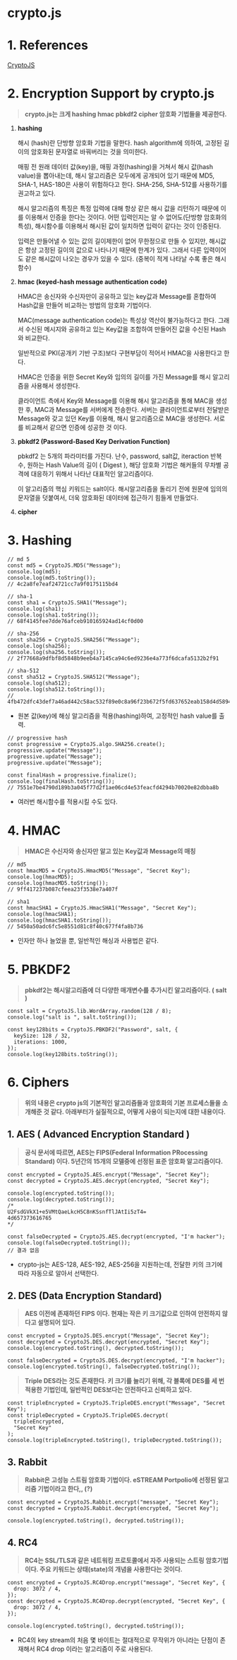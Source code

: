 # crypto.js

# 1. References

[CryptoJS](https://cryptojs.gitbook.io/docs/)

# 2. Encryption Support by crypto.js

> **crypto.js는 크게 hashing hmac pbkdf2 cipher 암호화 기법들을 제공한다.**

1. **hashing**

   해시 (hash)란 단방향 암호화 기법을 말한다. hash algorithm에 의하여, 고정된 길이의 암호화된 문자열로 바꿔버리는 것을 의미한다.

   매핑 전 원래 데이터 값(key)을, 매핑 과정(hashing)을 거쳐서 해시 값(hash value)을 뽑아내는데, 해시 알고리즘은 모두에게 공개되어 있기 때문에 MD5, SHA-1, HAS-180은 사용이 위험하다고 한다. SHA-256, SHA-512를 사용하기를 권고하고 있다.

   해시 알고리즘의 특징은 특정 입력에 대해 항상 같은 해시 값을 리턴하기 때문에 이를 이용해서 인증을 한다는 것이다. 어떤 입력인지는 알 수 없어도(단방향 암호화의 특성), 해시함수를 이용해서 해시된 값이 일치하면 입력이 같다는 것이 인증된다.

   입력은 만들어낼 수 있는 값의 길이제한이 없어 무한정으로 만들 수 있지만, 해시값은 항상 고정된 길이의 값으로 나타나기 때문에 한계가 있다. 그래서 다른 입력이어도 같은 해시값이 나오는 경우가 있을 수 있다. (중복이 적게 나타날 수록 좋은 해시함수)

2. **hmac (keyed-hash message authentication code)**

   HMAC은 송신자와 수신자만이 공유하고 있는 key값과 Message를 혼합하여 Hash값을 만들어 비교하는 방법의 암호화 기법이다.

   MAC(message authentication code)는 특성상 역산이 불가능하다고 한다. 그래서 수신된 메시지와 공유하고 있는 Key값을 조합하여 만들어진 값을 수신된 Hash와 비교한다.

   일반적으로 PKI(공개키 기반 구조)보다 구현부담이 적어서 HMAC을 사용한다고 한다.

   HMAC은 인증을 위한 Secret Key와 임의의 길이를 가진 Message를 해시 알고리즘을 사용해서 생성한다.

   클라이언트 측에서 Key와 Message를 이용해 해시 알고리즘을 통해 MAC을 생성한 후, MAC과 Message를 서버에게 전송한다. 서버는 클라이언트로부터 전달받은 Message와 갖고 있던 Key를 이용해, 해시 알고리즘으로 MAC을 생성한다. 서로를 비교해서 같으면 인증에 성공한 것 이다.

3. **pbkdf2 (Password-Based Key Derivation Function)**

   pbkdf2 는 5개의 파라미터를 가진다. 난수, password, salt값, iteraction 반복 수, 원하는 Hash Value의 길이 ( Digest ), 해당 암호화 기법은 해커들의 무차별 공격에 대응하기 위해서 나타난 대표적인 알고리즘이다.

   이 알고리즘의 핵심 키워드는 salt이다. 해시알고리즘을 돌리기 전에 원문에 임의의 문자열을 덧붙여서, 더욱 암호화된 데이터에 접근하기 힘들게 만들었다.

4. **cipher**

# 3. Hashing

```tsx
// md 5
const md5 = CryptoJS.MD5("Message");
console.log(md5);
console.log(md5.toString());
// 4c2a8fe7eaf24721cc7a9f0175115bd4

// sha-1
const sha1 = CryptoJS.SHA1("Message");
console.log(sha1);
console.log(sha1.toString());
// 68f4145fee7dde76afceb910165924ad14cf0d00

// sha-256
const sha256 = CryptoJS.SHA256("Message");
console.log(sha256);
console.log(sha256.toString());
// 2f77668a9dfbf8d5848b9eeb4a7145ca94c6ed9236e4a773f6dcafa5132b2f91

// sha-512
const sha512 = CryptoJS.SHA512("Message");
console.log(sha512);
console.log(sha512.toString());
// 4fb472dfc43def7a46ad442c58ac532f89e0c8a96f23b672f5fd637652eab158d4d589444ef7530a34e6626b40830b4e1ec5364611ae31c599bffa958e8b4c4e
```

- 원본 값(key)에 해싱 알고리즘을 적용(hashing)하여, 고정적인 hash value를 출력.

```tsx
// progressive hash
const progressive = CryptoJS.algo.SHA256.create();
progressive.update("Message");
progressive.update("Message");
progressive.update("Message");

const finalHash = progressive.finalize();
console.log(finalHash.toString());
// 7551e7be4790d189b3a045f77d2f1ae06cd4e53feacfd4294b70020e82dbba8b
```

- 여러번 해시함수를 적용시킬 수도 있다.

# 4. HMAC

> **HMAC은 수신자와 송신자만 알고 있는 Key값과 Message의 매칭**

```tsx
// md5
const hmacMD5 = CryptoJS.HmacMD5("Message", "Secret Key");
console.log(hmacMD5);
console.log(hmacMD5.toString());
// 9ff417237b087cfeea23f3538e7a407f

// sha1
const hmacSHA1 = CryptoJS.HmacSHA1("Message", "Secret Key");
console.log(hmacSHA1);
console.log(hmacSHA1.toString());
// 5450a50adc6fc5e8551d81c8f40c677f4fa8b736
```

- 인자만 하나 늘었을 뿐, 일반적인 해싱과 사용법은 같다.

# 5. PBKDF2

> **pbkdf2는 해시알고리즘에 더 다양한 매개변수를 추가시킨 알고리즘이다. ( salt )**

```tsx
const salt = CryptoJS.lib.WordArray.random(128 / 8);
console.log("salt is ", salt.toString());

const key128bits = CryptoJS.PBKDF2("Password", salt, {
  keySize: 128 / 32,
  iterations: 1000,
});
console.log(key128bits.toString());
```

# 6. Ciphers

> **위의 내용은 crypto js의 기본적인 알고리즘들과 암호화의 기본 프로세스들을 소개해준 것 같다. 아래부터가 실질적으로, 어떻게 사용이 되는지에 대한 내용이다.**

## 1. AES ( Advanced Encryption Standard )

> **공식 문서에 따르면, AES는 FIPS(Federal Information PRocessing Standard) 이다. 5년간의 15개의 모델중에 선정된 표준 암호화 알고리즘이다.**

```tsx
const encrypted = CryptoJS.AES.encrypt("Message", "Secret Key");
const decrypted = CryptoJS.AES.decrypt(encrypted, "Secret Key");

console.log(encrypted.toString());
console.log(decrypted.toString());
/*
U2FsdGVkX1+e5VMtQaeLkcH5C8nKSsnfTlJAtIi5zT4=
4d657373616765
*/

const falseDecrypted = CryptoJS.AES.decrypt(encrypted, "I'm hacker");
console.log(falseDecrypted.toString());
// 결과 없음
```

- crypto-js는 AES-128, AES-192, AES-256을 지원하는데, 전달한 키의 크기에 따라 자동으로 알아서 선택한다.

## 2. DES (Data Encryption Standard)

> **AES 이전에 존재하던 FIPS 이다. 현재는 작은 키 크기값으로 인하여 안전하지 않다고 설명되어 있다.**

```tsx
const encrypted = CryptoJS.DES.encrypt("Message", "Secret Key");
const decrypted = CryptoJS.DES.decrypt(encrypted, "Secret Key");
console.log(encrypted.toString(), decrypted.toString());

const falseDecrypted = CryptoJS.DES.decrypt(encrypted, "I'm hacker");
console.log(encrypted.toString(), falseDecrypted.toString());
```

> **Triple DES라는 것도 존재한다. 키 크기를 늘리기 위해, 각 블록에 DES를 세 번 적용한 기법인데, 일반적인 DES보다는 안전하다고 신뢰하고 있다.**

```tsx
const tripleEncrypted = CryptoJS.TripleDES.encrypt("Message", "Secret Key");
const tripleDecrypted = CryptoJS.TripleDES.decrypt(
  tripleEncrypted,
  "Secret Key"
);
console.log(tripleEncrypted.toString(), tripleDecrypted.toString());
```

## 3. Rabbit

> **Rabbit은 고성능 스트림 암호화 기법이다. eSTREAM Portpolio에 선정된 알고리즘 기법이라고 한다,, (?)**

```tsx
const encrypted = CryptoJS.Rabbit.encrypt("message", "Secret Key");
const decrypted = CryptoJS.Rabbit.decrypt(encrypted, "Secret Key");

console.log(encrypted.toString(), decrypted.toString());
```

## 4. RC4

> **RC4는 SSL/TLS과 같은 네트워킹 프로토콜에서 자주 사용되는 스트링 암호기법이다. 주요 키워드는 상태(state)의 개념을 사용한다는 것이다.**

```tsx
const encrypted = CryptoJS.RC4Drop.encrypt("message", "Secret Key", {
  drop: 3072 / 4,
});
const decrypted = CryptoJS.RC4Drop.decrypt(encrypted, "Secret Key", {
  drop: 3072 / 4,
});

console.log(encrypted.toString(), decrypted.toString());
```

- RC4의 key stream의 처음 몇 바이트는 절대적으로 무작위가 아니라는 단점이 존재해서 RC4 drop 이라는 알고리즘이 주로 사용된다.
